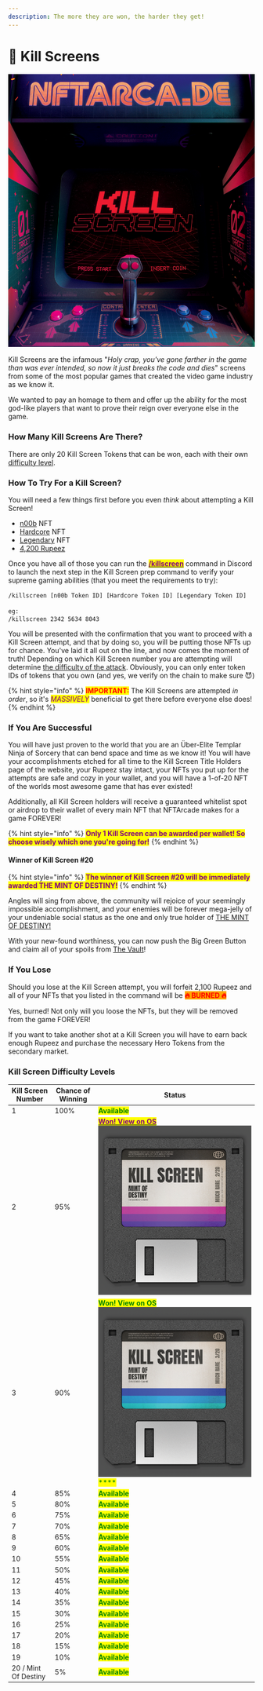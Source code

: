 ```yaml
---
description: The more they are won, the harder they get!
---
```


# 👾 Kill Screens

<img src="../.gitbook/assets/17.png" alt="" data-size="original">

Kill Screens are the infamous "_Holy crap, you've gone farther in the game than was ever intended, so now it just breaks the code and dies_" screens from some of the most popular games that created the video game industry as we know it.

We wanted to pay an homage to them and offer up the ability for the most god-like players that want to prove their reign over everyone else in the game.

### How Many Kill Screens Are There?

There are only 20 Kill Screen Tokens that can be won, each with their own [difficulty level](kill-screens.md#kill-screen-difficulty-levels).

### How To Try For a Kill Screen?

You will need a few things first before you even _think_ about attempting a Kill Screen!&#x20;

* [n00b](heroes/n00b.md) NFT
* [Hardcore](heroes/hardcore.md) NFT
* [Legendary](heroes/legendary.md) NFT
* [4,200 Rupeez](../gameplay/earning-points/)

Once you have all of those you can run the [<mark style="color:purple;">**/killscreen**</mark>](../discord-bot/killscreen.md) command in Discord to launch the next step in the Kill Screen prep command to verify your supreme gaming abilities (that you meet the requirements to try):

```
/killscreen [n00b Token ID] [Hardcore Token ID] [Legendary Token ID]

eg:
/killscreen 2342 5634 8043
```

You will be presented with the confirmation that you want to proceed with a Kill Screen attempt, and that by doing so, you will be putting those NFTs up for chance. You've laid it all out on the line, and now comes the moment of truth! Depending on which Kill Screen number you are attempting will determine [the difficulty of the attack](kill-screens.md#kill-screen-difficulty-levels). Obviously, you can only enter token IDs of tokens that you own (and yes, we verify on the chain to make sure 😈)

{% hint style="info" %}
<mark style="color:red;">**IMPORTANT:**</mark> The Kill Screens are attempted _in order_, so it's _<mark style="color:purple;">MASSIVELY</mark>_ beneficial to get there before everyone else does!
{% endhint %}

### If You Are Successful

You will have just proven to the world that you are an Über-Elite Templar Ninja of Sorcery that can bend space and time as we know it! You will have your accomplishments etched for all time to the Kill Screen Title Holders page of the website, your Rupeez stay intact, your NFTs you put up for the attempts are safe and cozy in your wallet, and you will have a 1-of-20 NFT of the worlds most awesome game that has ever existed!

Additionally, all Kill Screen holders will receive a guaranteed whitelist spot or airdrop to their wallet of every main NFT that NFTArcade makes for a game FOREVER!

{% hint style="info" %}
<mark style="color:purple;">**Only 1 Kill Screen can be awarded per wallet! So choose wisely which one you're going for!**</mark>
{% endhint %}

#### Winner of Kill Screen #20

{% hint style="info" %}
<mark style="color:purple;">**The winner of Kill Screen #20 will be immediately awarded THE MINT OF DESTINY!**</mark>
{% endhint %}

Angles will sing from above, the community will rejoice of your seemingly impossible accomplishment, and your enemies will be forever mega-jelly of your undeniable social status as the one and only true holder of [THE MINT OF DESTINY!](broken-reference)

With your new-found worthiness, you can now push the Big Green Button and claim all of your spoils from [The Vault](../gameplay/the-vault.md)!

### If You Lose

Should you lose at the Kill Screen attempt, you will forfeit 2,100 Rupeez and all of your NFTs that you  listed in the command will be <mark style="color:red;background-color:orange;">**🔥   BURNED  🔥**</mark>&#x20;

Yes, burned! Not only will you loose the NFTs, but they will be removed from the game FOREVER!

If you want to take another shot at a Kill Screen you will have to earn back enough Rupeez and purchase the necessary Hero Tokens from the secondary market.

### Kill Screen Difficulty Levels

| Kill Screen Number   | Chance of Winning | Status                                                                                                                                                                                                                                                                                            |
| -------------------- | ----------------- | ------------------------------------------------------------------------------------------------------------------------------------------------------------------------------------------------------------------------------------------------------------------------------------------------- |
| 1                    | 100%              | <mark style="color:green;">**Available**</mark>                                                                                                                                                                                                                                                   |
| 2                    | 95%               | <mark style="color:purple;">****</mark>[<mark style="color:purple;">**Won! View on OS**</mark>](https://opensea.io/assets/matic/0x75217de3968f9474cb29b5ea7139e33a1b6c7f69/3)<mark style="color:purple;">****</mark><img src="../.gitbook/assets/image (41) (1).png" alt="" data-size="original"> |
| 3                    | 90%               | <mark style="color:green;">**Won! View on OS**</mark>![](<../.gitbook/assets/image (2).png>)<mark style="color:green;">****</mark>                                                                                                                                                                |
| 4                    | 85%               | <mark style="color:green;">**Available**</mark>                                                                                                                                                                                                                                                   |
| 5                    | 80%               | <mark style="color:green;">**Available**</mark>                                                                                                                                                                                                                                                   |
| 6                    | 75%               | <mark style="color:green;">**Available**</mark>                                                                                                                                                                                                                                                   |
| 7                    | 70%               | <mark style="color:green;">**Available**</mark>                                                                                                                                                                                                                                                   |
| 8                    | 65%               | <mark style="color:green;">**Available**</mark>                                                                                                                                                                                                                                                   |
| 9                    | 60%               | <mark style="color:green;">**Available**</mark>                                                                                                                                                                                                                                                   |
| 10                   | 55%               | <mark style="color:green;">**Available**</mark>                                                                                                                                                                                                                                                   |
| 11                   | 50%               | <mark style="color:green;">**Available**</mark>                                                                                                                                                                                                                                                   |
| 12                   | 45%               | <mark style="color:green;">**Available**</mark>                                                                                                                                                                                                                                                   |
| 13                   | 40%               | <mark style="color:green;">**Available**</mark>                                                                                                                                                                                                                                                   |
| 14                   | 35%               | <mark style="color:green;">**Available**</mark>                                                                                                                                                                                                                                                   |
| 15                   | 30%               | <mark style="color:green;">**Available**</mark>                                                                                                                                                                                                                                                   |
| 16                   | 25%               | <mark style="color:green;">**Available**</mark>                                                                                                                                                                                                                                                   |
| 17                   | 20%               | <mark style="color:green;">**Available**</mark>                                                                                                                                                                                                                                                   |
| 18                   | 15%               | <mark style="color:green;">**Available**</mark>                                                                                                                                                                                                                                                   |
| 19                   | 10%               | <mark style="color:green;">**Available**</mark>                                                                                                                                                                                                                                                   |
| 20 / Mint Of Destiny | 5%                | <mark style="color:green;">**Available**</mark>                                                                                                                                                                                                                                                   |
